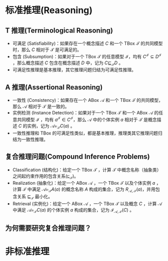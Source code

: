 # 标准推理(Reasoning)

## T 推理(Terminological Reasoning)

- 可满足 (Satisfiability)：如果存在一个概念描述 $C$ 和一个 TBox $\mathcal{T}$ 的共同模型时，那么 $C$ 相对于 $\mathcal{T}$ 是可满足的。
- 包含 (Subsumption)：如果对于一个 TBox $\mathcal{T}$ 的任意模型 $\mathcal{I}$，均有 $C^{\mathcal{I}} \subseteq D^{\mathcal{I}}$ ，那么概念描述 $C$ 包含在概念描述 $D$ 中，记为 $C \sqsubseteq_{\mathcal{T}} D$ 。
- 可满足性推理是基本推理，其它推理问题归结为可满足性推理。

## A 推理(Assertional Reasoning)

- 一致性 (Consistency)：如果存在一个 ABox $\mathcal{A}$ 和一个 TBox $\mathcal{T}$ 的共同模型，那么 $\mathcal{A}$ 相对于 $\mathcal{T}$ 是一致的。
- 实例检测 (Instance Detection)：如果对于一个 TBox $\mathcal{T}$ 和一个 ABox $\mathcal{A}$ 的任意共同模型 $\mathcal{I}$ ，均有 $a^{\mathcal{I}} \in C^{\mathcal{I}}$，那么 $\mathcal{A}$ 中的个体实例 $a$ 相对于 $\mathcal{T}$ 是概念描述 $C$ 的实例，记为 $\mathcal{A} \models_{\mathcal{T}} C(a)$ 。
- 一致性推理和 TBox 的可满足性类似，都是基本推理，推理类其它推理问题归结为一致性推理。

## 复合推理问题(Compound Inference Problems)

- Classification (结构化)：给定一个 TBox $\mathcal{T}$ ，计算 $\mathcal{T}$ 中概念名称（抽象类）之间起约束作用的包含关系($\sqsubseteq_{\mathcal{T}}$)。
- Realization (抽象化)：给定一个 ABox $\mathcal{A}$ ，一个 TBox $\mathcal{T}$ 以及个体实例 $a$ ，计算 $\mathcal{T}$ 中满足 $\mathcal{A} \models_{\mathcal{T}} A(a)$ 的概念名称 $A$ 构成的集合，记为 $R_{\mathcal{A},\mathcal{T}}(a)$，并用包含关系 $\sqsubseteq_{\mathcal{T}}$ 最小化。
- Retrieval (实例化)：给定一个 ABox $\mathcal{A}$ ，一个 TBox $\mathcal{T}$ 以及概念 $C$ ，计算 $\mathcal{A}$ 中满足 $\mathcal{A} \models_{\mathcal{T}} C(a)$ 的个体实例 $a$ 构成的集合，记为 $\mathcal{I}_{\mathcal{A},\mathcal{T}}(C)$ 。

## 为何需要研究复合推理问题？

# 非标准推理

